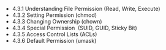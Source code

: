 

- 4.3.1 Understanding File Permission (Read, Write, Execute)
- 4.3.2 Setting Permission (chmod)
- 4.3.3 Changing Ownership (chown)
- 4.3.4 Special Permission  (SUID, GUID, Sticky Bit)
- 4.3.5 Access Control Lists (ACLs)
- 4.3.6 Default Permission (umask)